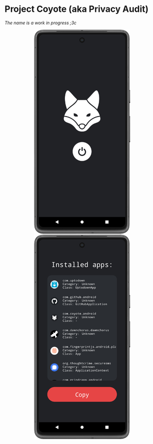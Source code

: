 # Project Coyote (aka Privacy Audit)
*The name is a work in progress ;3c*

<p align="center">
    <picture>
        <img src="app/src/main/res/screenshots/Screenshot_Splash.png" width="312px" />
        <img src="app/src/main/res/screenshots/Screenshot_Main.png" width="312px" />
    </picture>
</p>
